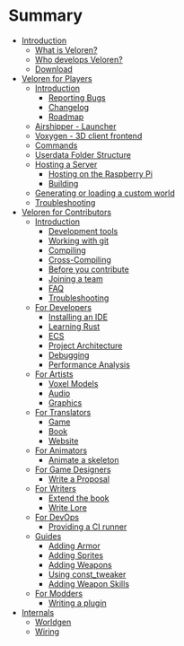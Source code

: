 # Summary

- [Introduction](introduction/README.md)
  - [What is Veloren?](introduction/what-is-veloren.md)
  - [Who develops Veloren?](introduction/who-builds-veloren.md)
  - [Download](introduction/download.md)
- [Veloren for Players](players/README.md)
  - [Introduction](players/introduction.md)
    - [Reporting Bugs](players/reporting-bugs.md)
    - [Changelog](players/changelog.md)
    - [Roadmap](players/roadmap.md)
  - [Airshipper - Launcher](players/airshipper.md)
  - [Voxygen - 3D client frontend](players/voxygen.md)
  - [Commands](players/commands.md)
  - [Userdata Folder Structure](players/userdata-folder-structure.md)
  - [Hosting a Server](players/hosting-a-server.md)
    - [Hosting on the Raspberry Pi](players/hosting-server-on-rpi.md)
    - [Building](players/building.md)
  - [Generating or loading a custom world](players/world-generation.md)
  - [Troubleshooting](players/troubleshooting.md)
- [Veloren for Contributors](contributors/README.md)
  - [Introduction](contributors/introduction.md)
    - [Development tools](contributors/development-tools.md)
    - [Working with git](contributors/working-with-git.md)
    - [Compiling](contributors/compiling.md)
    - [Cross-Compiling](contributors/cross-compiling.md)
    - [Before you contribute](contributors/before-you-contribute.md)
    - [Joining a team](contributors/joining-a-team.md)
    - [FAQ](contributors/faq.md)
    - [Troubleshooting](contributors/troubleshooting.md)
  - [For Developers](contributors/developers/README.md)
    - [Installing an IDE](contributors/developers/install-ide.md)
    - [Learning Rust](contributors/developers/learn-rust.md)
    - [ECS](contributors/developers/ecs.md)
    - [Project Architecture](contributors/developers/codebase-structure.md)
    - [Debugging](contributors/developers/debugging.md)
    - [Performance Analysis](contributors/developers/performance-analysis.md)
  - [For Artists](contributors/artists/README.md)
    - [Voxel Models](contributors/artists/voxel-models.md)
    - [Audio](contributors/artists/audio.md)
    - [Graphics]()
  - [For Translators](contributors/translators/README.md)
    - [Game](contributors/translators/game.md)
    - [Book]()
    - [Website]()
  - [For Animators]()
    - [Animate a skeleton]()
  - [For Game Designers](contributors/game-designers/README.md)
    - [Write a Proposal](contributors/game-designers/writing-a-proposal.md)
  - [For Writers](contributors/writers/README.md)
    - [Extend the book](contributors/writers/extend-this-book.md)
    - [Write Lore]()
  - [For DevOps](contributors/devops/README.md)
    - [Providing a CI runner](contributors/devops/provide-ci-runner.md)
  - [Guides](contributors/guides/README.md)
    - [Adding Armor](contributors/guides/adding-armor/guide.md)
    - [Adding Sprites](contributors/guides/adding-sprites/guide.md)
	- [Adding Weapons](contributors/guides/adding-weapons/guide.md)
	- [Using const_tweaker](contributors/guides/using-const_tweaker/guide.md)
	- [Adding Weapon Skills](contributors/guides/adding-weapon-skills/guide.md)
  - [For Modders](contributors/modders/README.md)
    - [Writing a plugin](contributors/modders/writing-a-plugin.md)
- [Internals](internals/internals.md)
  - [Worldgen](internals/worldgen/worldgen.md)
  - [Wiring](internals/wiring/wiring.md)

